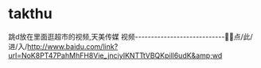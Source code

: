 # takthu
跳d放在里面逛超市的视频,天美传媒 视频----------------------------🔻🔻点/此/进/入/http://www.baidu.com/link?url=NoK8PT47PahMhFH8Vie_jnciyIKNTTtVBQKpill6udK&amp;wd
